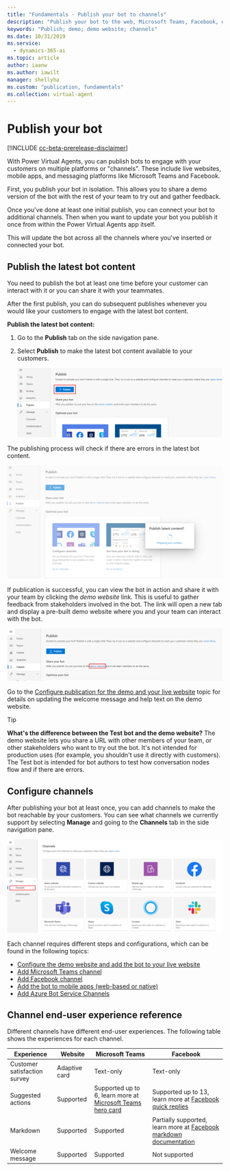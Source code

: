 ```yaml
---
title: "Fundamentals - Publish your bot to channels"
description: "Publish your bot to the web, Microsoft Teams, Facebook, or even use an existing Azure bot service framework."
keywords: "Publish; demo; demo website; channels"
ms.date: 10/31/2019
ms.service:
  - dynamics-365-ai
ms.topic: article
author: iaanw
ms.author: iawilt
manager: shellyha
ms.custom: "publication, fundamentals"
ms.collection: virtual-agent
---
```


# Publish your bot

[!INCLUDE [cc-beta-prerelease-disclaimer](includes/cc-beta-prerelease-disclaimer.md)]

With Power Virtual Agents, you can publish bots to engage with your customers on multiple platforms or "channels". These include live websites, mobile apps, and messaging platforms like Microsoft Teams and Facebook. 

First, you publish your bot in isolation. This allows you to share a demo version of the bot with the rest of your team to try out and gather feedback. 

Once you've done at least one initial publish, you can connect your bot to additional channels. Then when you want to update your bot you publish it once from within the Power Virtual Agents app itself. 

This will update the bot across all the channels where you've inserted or connected your bot.


## Publish the latest bot content

You need to publish the bot at least one time before your customer can interact with it or you can share it with your teammates. 

After the first publish, you can do subsequent publishes whenever you would like your customers to engage with the latest bot content.

**Publish the latest bot content:**

1. Go to the **Publish** tab on the side navigation pane. 

2. Select **Publish** to make the latest bot content available to your customers.

    ![Publish latest bot content](media/channel-publish-latest-content.png)

The publishing process will check if there are errors in the latest bot content.

![Validate latest bot content for publish](media/channel-publish-validation.png)

If publication is successful, you can view the bot in action and share it with your team by clicking the *demo website* link. This is useful to gather feedback from stakeholders involved in the bot. The link will open a new tab and display a pre-built demo website where you and your team can interact with the bot.

![Go to demo website](media/channel-go-to-demo-website.png)

Go to the [Configure publication for the demo and your live website](publication-connect-bot-to-web-channels.md) topic for details on updating the welcome message and help text on the demo website.

>[!TIP]
>**What's the difference between the Test bot and the demo website?**
>The demo website lets you share a URL with other members of your team, or other stakeholders who want to try out the bot. It's not intended for production uses (for example, you shouldn't use it directly with customers).
>The Test bot is intended for bot authors to test how conversation nodes flow and if there are errors.

## Configure channels

After publishing your bot at least once, you can add channels to make the bot reachable by your customers. You can see what channels we currently support by selecting **Manage** and going to the **Channels** tab in the side navigation pane.

![Channel settings](media/channel-channels-menu.png)

Each channel requires different steps and configurations, which can be found in the following topics:

- [Configure the demo website and add the bot to your live website](publication-connect-bot-to-web-channels.md)
- [Add Microsoft Teams channel](publication-add-bot-to-microsoft-teams.md)
- [Add Facebook channel](publication-add-bot-to-facebook.md)
- [Add the bot to mobile apps (web-based or native)](publication-connect-bot-to-custom-application.md)
- [Add Azure Bot Service Channels](publication-connect-bot-to-azure-bot-service-channels.md)



## Channel end-user experience reference
Different channels have different end-user experiences. The following table shows the experiences for each channel.

 Experience | Website | Microsoft Teams | Facebook
 ---|---|---|---
 Customer satisfaction survey | Adaptive card | Text-only | Text-only
 Suggested actions | Supported | Supported up to 6, learn more at [Microsoft Teams hero card](/microsoftteams/platform/concepts/cards/cards-reference#hero-card) | Supported up to 13, learn more at [Facebook quick replies](https://developers.facebook.com/docs/messenger-platform/send-messages/quick-replies/)
 Markdown | Supported | Supported | Partially supported, learn more at [Facebook markdown documentation](https://www.facebook.com/help/147348452522644?helpref=related)
 Welcome message | Supported | Supported | Not supported



